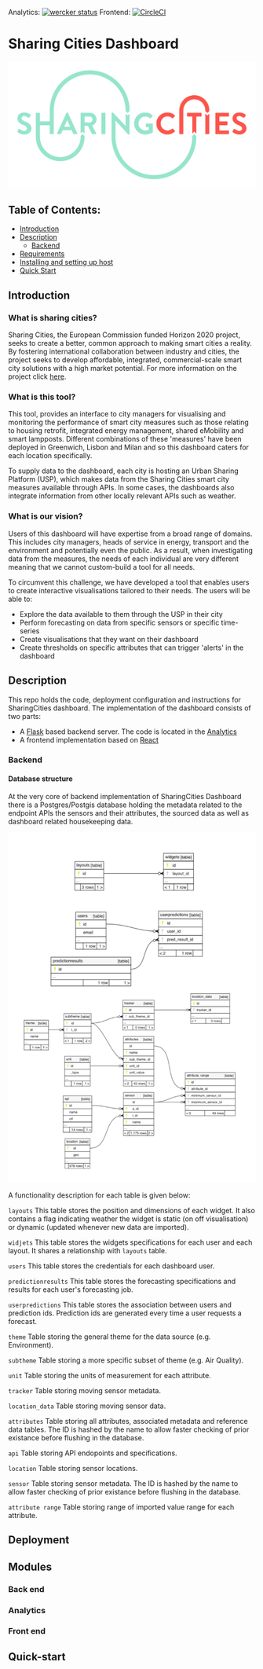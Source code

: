 Analytics: [![wercker status](https://app.wercker.com/status/350323c0db166acb5049b26ec2330f42/s/master "wercker status")](https://app.wercker.com/project/byKey/350323c0db166acb5049b26ec2330f42)  Frontend: [![CircleCI](https://circleci.com/gh/FutureCitiesCatapult/SharingCitiesDashboard/tree/master.svg?style=svg)](https://circleci.com/gh/FutureCitiesCatapult/SharingCitiesDashboard/tree/master)



# Sharing Cities Dashboard

![](images/logo.jpg)

## Table of Contents:

- [Introduction](#introduction)
- [Description](#description)
    * [Backend](#backend)
- [Requirements](#requirements)
- [Installing and setting up host](#installing-and-setting-up-the-host)
- [Quick Start](#quick-start)

## Introduction
### What is sharing cities?
Sharing Cities, the European Commission funded Horizon 2020 project, seeks to create a better, common approach to making smart cities a reality. By fostering international collaboration between industry and cities, the project seeks to develop affordable, integrated, commercial-scale smart city solutions with a high market potential. For more information on the project click [here](http://www.sharingcities.eu/).

### What is this tool?
This tool, provides an interface to city managers for visualising and monitoring the performance of smart city measures such as those relating to housing retrofit, integrated energy management, shared eMobility and smart lampposts. Different combinations of these 'measures' have been deployed in Greenwich, Lisbon and Milan and so this dashboard caters for each location specifically. 

To supply data to the dashboard, each city is hosting an Urban Sharing Platform (USP), which makes data from the Sharing Cities smart city measures available through APIs. In some cases, the dashboards also integrate information from other locally relevant APIs such as weather. 

### What is our vision?
Users of this dashboard will have expertise from a broad range of domains. This includes city managers, heads of service in energy, transport and the environment and potentially even the public. As a result, when investigating data from the measures, the needs of each individual are very different meaning that we cannot custom-build a tool for all needs. 

To circumvent this challenge, we have developed a tool that enables users to create interactive visualisations tailored to their needs. The users will be able to:

- Explore the data available to them through the USP in their city
- Perform forecasting on data from specific sensors or specific time-series
- Create visualisations that they want on their dashboard
- Create thresholds on specific attributes that can trigger 'alerts' in the dashboard

## Description
This repo holds the code, deployment configuration and instructions for SharingCities dashboard. The implementation of the dashboard consists of two parts:

- A [Flask](https://flask.palletsprojects.com/en/1.1.x/) based backend server. The code is located in the [Analytics](Analytics)
- A frontend implementation based on [React](https://reactjs.org/)

### Backend
#### Database structure 
At the very core of backend implementation of SharingCities Dashboard there is a Postgres/Postgis database holding the metadata related to the endpoint APIs the sensors and their attributes, the sourced data as well as dashboard related housekeeping data. 

![](images/scd-metadata.png)

A functionality description for each table is given below:

``` layouts ``` This table stores the position and dimensions of each widget. It also contains a flag indicating weather the widget is static (on off visualisation) or dynamic (updated whenever new data are imported).

``` widjets ``` This table stores the widgets specifications for each user and each layout. It shares a relationship with ``` layouts ``` table.

``` users ``` This table stores the credentials for each dashboard user.

``` predictionresults ``` This table stores the forecasting specifications and results for each user's forecasting job.

``` userpredictions ``` This table stores the association between users and prediction ids. Prediction ids are generated every time a user requests a forecast.

``` theme ``` Table storing the general theme for the data source (e.g. Environment).

``` subtheme ``` Table storing a more specific subset of theme (e.g. Air Quality).

``` unit ``` Table storing the units of measurement for each attribute.

``` tracker ``` Table storing moving sensor metadata.

``` location_data ``` Table storing moving sensor data.

``` attributes ``` Table storing all attributes, associated metadata and reference data tables. The ID is hashed by the name to allow faster checking of prior existance before flushing in the database.

``` api ``` Table storing API endopoints and specifications.

``` location ``` Table storing sensor locations.

``` sensor ``` Table storing sensor metadata. The ID is hashed by the name to allow faster checking of prior existance before flushing in the database.

``` attribute range ``` Table storing range of imported value range for each attribute.



## Deployment 

## Modules

### Back end
### Analytics
### Front end

## Quick-start







